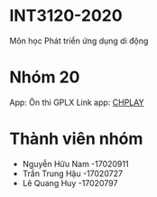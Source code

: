 # INT3120-2020
Môn học Phát triển ứng dụng di động
# Nhóm 20
App: Ôn thi GPLX
Link app: [CHPLAY](https://play.google.com/store/apps/details?id=com.vietdevpro.onthigiaypheplaixe.xemay) 
# Thành viên nhóm
- Nguyễn Hữu Nam -17020911
- Trần Trung Hậu -17020727
- Lê Quang Huy   -17020797
